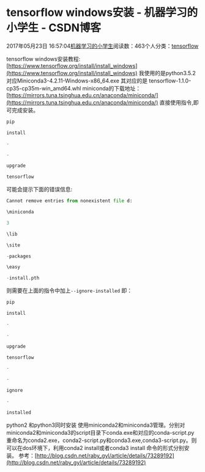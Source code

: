 
# tensorflow windows安装 - 机器学习的小学生 - CSDN博客


2017年05月23日 16:57:04[机器学习的小学生](https://me.csdn.net/xuluhui123)阅读数：463个人分类：[tensorflow																](https://blog.csdn.net/xuluhui123/article/category/6934245)



tensorflow windows安装教程:
[https://www.tensorflow.org/install/install_windows](https://www.tensorflow.org/install/install_windows)
我使用的是python3.5.2对应Miniconda3-4.2.11-Windows-x86_64.exe
其对应的是 tensorflow-1.1.0-cp35-cp35m-win_amd64.whl
miniconda的下载地址：
[https://mirrors.tuna.tsinghua.edu.cn/anaconda/miniconda/](https://mirrors.tuna.tsinghua.edu.cn/anaconda/miniconda/)
直接使用指令,即可完成安装。
```python
pip
```
```python
install
```
```python
-
```
```python
-
```
```python
upgrade
```
```python
tensorflow
```
可能会提示下面的错误信息:
```python
Cannot remove entries from nonexistent file d:
```
```python
\miniconda
```
```python
3
```
```python
\lib
```
```python
\site
```
```python
-packages
```
```python
\easy
```
```python
-install.pth
```
则需要在上面的指令中加上`--ignore-installed`
即：
```python
pip
```
```python
install
```
```python
-
```
```python
-
```
```python
upgrade
```
```python
tensorflow
```
```python
-
```
```python
-
```
```python
ignore
```
```python
-
```
```python
installed
```
python2 和python3同时安装
使用miniconda2和miniconda3管理。分别对miniconda2和miniconda3的script目录下conda.exe和对应的conda-script.py 重命名为conda2.exe，conda2-script.py和conda3.exe,conda3-script.py。则可以在dos环境下，利用conda2 install或者conda3 install 命令的形式分别安装。
参考：[http://blog.csdn.net/raby_gyl/article/details/73289192](http://blog.csdn.net/raby_gyl/article/details/73289192)

